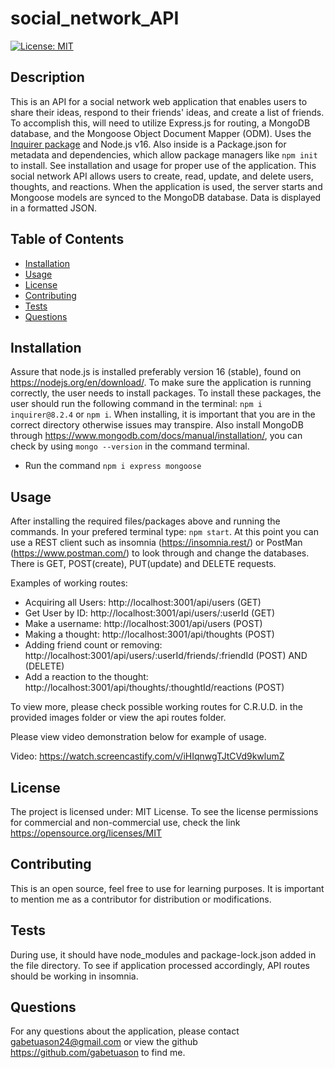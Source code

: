 # social_network_API

[![License: MIT](https://img.shields.io/badge/License-MIT-yellow.svg)](https://opensource.org/licenses/MIT)

## Description

This is an API for a social network web application that enables users to share their ideas, respond to their friends' ideas, and create a list of friends. To accomplish this, will need to utilize Express.js for routing, a MongoDB database, and the Mongoose Object Document Mapper (ODM). Uses the [Inquirer package](https://www.npmjs.com/package/inquirer/v/8.2.4) and Node.js v16. Also inside is a Package.json for metadata and dependencies, which allow package managers like `npm init` to install. See installation and usage for proper use of the application. This social network API allows users to create, read, update, and delete users, thoughts, and reactions. When the application is used, the server starts and Mongoose models are synced to the MongoDB database. Data is displayed in a formatted JSON.

## Table of Contents

- [Installation](#installation)
- [Usage](#usage)
- [License](#license)
- [Contributing](#contributing)
- [Tests](#tests)
- [Questions](#questions)

## Installation

Assure that node.js is installed preferably version 16 (stable), found on https://nodejs.org/en/download/. To make sure the application is running correctly, the user needs to install packages. To install these packages, the user should run the following command in the terminal: `npm i inquirer@8.2.4` or `npm i`. When installing, it is important that you are in the correct directory otherwise issues may transpire. Also install MongoDB through https://www.mongodb.com/docs/manual/installation/, you can check by using `mongo --version` in the command terminal.

- Run the command `npm i express mongoose`

## Usage

After installing the required files/packages above and running the commands. In your prefered terminal type: `npm start`. At this point you can use a REST client such as insomnia (https://insomnia.rest/) or PostMan (https://www.postman.com/) to look through and change the databases. There is GET, POST(create), PUT(update) and DELETE requests.

Examples of working routes:
- Acquiring all Users: http://localhost:3001/api/users (GET)
- Get User by ID: http://localhost:3001/api/users/:userId (GET)
- Make a username: http://localhost:3001/api/users (POST) 
- Making a thought: http://localhost:3001/api/thoughts (POST)   
- Adding friend count or removing: http://localhost:3001/api/users/:userId/friends/:friendId (POST) AND (DELETE)
- Add a reaction to the thought: http://localhost:3001/api/thoughts/:thoughtId/reactions (POST)

To view more, please check possible working routes for C.R.U.D. in the provided images folder or view the api routes folder.

Please view video demonstration below for example of usage.

Video: https://watch.screencastify.com/v/iHIqnwgTJtCVd9kwlumZ 

## License

The project is licensed under: MIT License. To see the license permissions for commercial and non-commercial use, check the link https://opensource.org/licenses/MIT

## Contributing

This is an open source, feel free to use for learning purposes. It is important to mention me as a contributor for distribution or modifications.
  
## Tests

During use, it should have node_modules and package-lock.json added in the file directory. To see if application processed accordingly, API routes should be working in insomnia.
  
## Questions

For any questions about the application, please contact gabetuason24@gmail.com or view the github https://github.com/gabetuason to find me.

